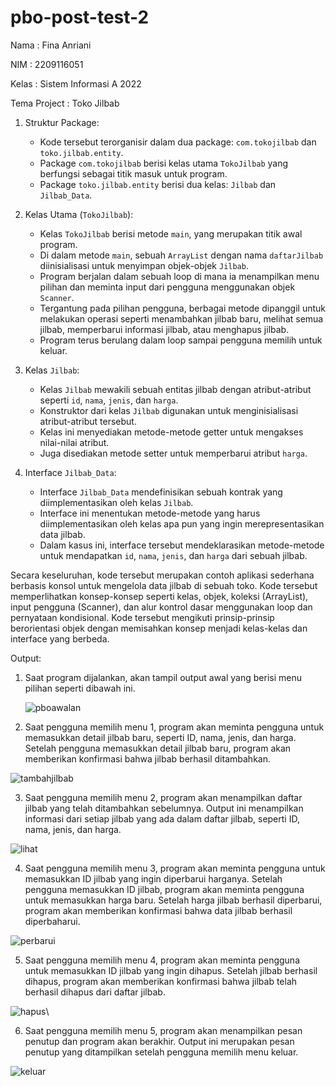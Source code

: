 # pbo-post-test-2
Nama  : Fina Anriani

NIM   : 2209116051

Kelas : Sistem Informasi A 2022

Tema Project : Toko Jilbab



1. Struktur Package:
   - Kode tersebut terorganisir dalam dua package: `com.tokojilbab` dan `toko.jilbab.entity`.
   - Package `com.tokojilbab` berisi kelas utama `TokoJilbab` yang berfungsi sebagai titik masuk untuk program.
   - Package `toko.jilbab.entity` berisi dua kelas: `Jilbab` dan `Jilbab_Data`.

2. Kelas Utama (`TokoJilbab`):
   - Kelas `TokoJilbab` berisi metode `main`, yang merupakan titik awal program.
   - Di dalam metode `main`, sebuah `ArrayList` dengan nama `daftarJilbab` diinisialisasi untuk menyimpan objek-objek `Jilbab`.
   - Program berjalan dalam sebuah loop di mana ia menampilkan menu pilihan dan meminta input dari pengguna menggunakan objek `Scanner`.
   - Tergantung pada pilihan pengguna, berbagai metode dipanggil untuk melakukan operasi seperti menambahkan jilbab baru, melihat semua jilbab, memperbarui informasi jilbab, atau menghapus jilbab.
   - Program terus berulang dalam loop sampai pengguna memilih untuk keluar.

3. Kelas `Jilbab`:
   - Kelas `Jilbab` mewakili sebuah entitas jilbab dengan atribut-atribut seperti `id`, `nama`, `jenis`, dan `harga`.
   - Konstruktor dari kelas `Jilbab` digunakan untuk menginisialisasi atribut-atribut tersebut.
   - Kelas ini menyediakan metode-metode getter untuk mengakses nilai-nilai atribut.
   - Juga disediakan metode setter untuk memperbarui atribut `harga`.

4. Interface `Jilbab_Data`:
   - Interface `Jilbab_Data` mendefinisikan sebuah kontrak yang diimplementasikan oleh kelas `Jilbab`.
   - Interface ini menentukan metode-metode yang harus diimplementasikan oleh kelas apa pun yang ingin merepresentasikan data jilbab.
   - Dalam kasus ini, interface tersebut mendeklarasikan metode-metode untuk mendapatkan `id`, `nama`, `jenis`, dan `harga` dari sebuah jilbab.

Secara keseluruhan, kode tersebut merupakan contoh aplikasi sederhana berbasis konsol untuk mengelola data jilbab di sebuah toko. Kode tersebut memperlihatkan konsep-konsep seperti kelas, objek, koleksi (ArrayList), input pengguna (Scanner), dan alur kontrol dasar menggunakan loop dan pernyataan kondisional. Kode tersebut mengikuti prinsip-prinsip berorientasi objek dengan memisahkan konsep menjadi kelas-kelas dan interface yang berbeda.



Output:

1. Saat program dijalankan, akan tampil output awal yang berisi menu pilihan seperti dibawah ini.
   
   ![pboawalan](https://github.com/FinaAnriani/pbo-post-test-2/assets/127528115/1b264e40-528a-46b1-ac12-fc669a5e6d16)

2.  Saat pengguna memilih menu 1, program akan meminta pengguna untuk memasukkan detail jilbab baru, seperti ID, nama, jenis, dan harga. Setelah pengguna memasukkan detail jilbab baru, program akan memberikan konfirmasi bahwa jilbab berhasil ditambahkan.

![tambahjilbab](https://github.com/FinaAnriani/pbo-post-test-2/assets/127528115/81aa6e3b-25b9-4193-8d84-c07acb4efd70)

3. Saat pengguna memilih menu 2, program akan menampilkan daftar jilbab yang telah ditambahkan sebelumnya. Output ini menampilkan informasi dari setiap jilbab yang ada dalam daftar jilbab, seperti ID, nama, jenis, dan harga.

![lihat](https://github.com/FinaAnriani/pbo-post-test-2/assets/127528115/f094c4c9-f715-4cb1-993c-ab1b3d4f3e21)

4. Saat pengguna memilih menu 3, program akan meminta pengguna untuk memasukkan ID jilbab yang ingin diperbarui harganya. Setelah pengguna memasukkan ID jilbab, program akan meminta pengguna untuk memasukkan harga baru. Setelah harga jilbab berhasil diperbarui, program akan memberikan konfirmasi bahwa data jilbab berhasil diperbaharui.

![perbarui](https://github.com/FinaAnriani/pbo-post-test-2/assets/127528115/ece5de19-ee2d-45ec-9082-62e8514f38c0)

5. Saat pengguna memilih menu 4, program akan meminta pengguna untuk memasukkan ID jilbab yang ingin dihapus. Setelah jilbab berhasil dihapus, program akan memberikan konfirmasi bahwa jilbab telah berhasil dihapus dari daftar jilbab.

![hapus](https://github.com/FinaAnriani/pbo-post-test-2/assets/127528115/a2b9d3bb-9eda-4223-843f-81047dbba723)\

6. Saat pengguna memilih menu 5, program akan menampilkan pesan penutup dan program akan berakhir. Output ini merupakan pesan penutup yang ditampilkan setelah pengguna memilih menu keluar.

![keluar](https://github.com/FinaAnriani/pbo-post-test-2/assets/127528115/abd061b2-9ff1-4c96-9190-472a0df2d6ce)
